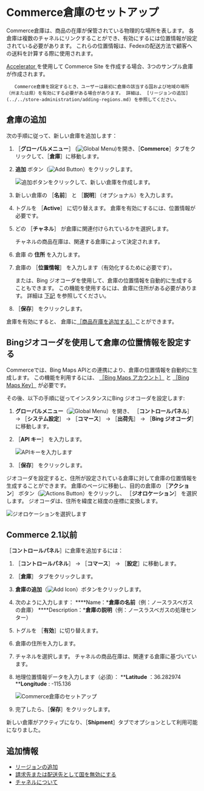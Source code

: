 # Commerce倉庫のセットアップ

Commerce倉庫は、商品の在庫が保管されている物理的な場所を表します。 各倉庫は複数のチャネルにリンクすることができ、有効にするには位置情報が設定されている必要があります。 これらの位置情報は、Fedexの配送方法で顧客への送料を計算する際に使用されます。

[Accelerator ](../../starting-a-store/accelerators.md)を使用して Commerce Site を作成する場合、3つのサンプル倉庫が作成されます。

```{note}
   Commerce倉庫を設定するとき、ユーザーは最初に倉庫の該当する国および地域の場所（州または県）を有効にする必要がある場合があります。 詳細は、 [リージョンの追加](../../store-administration/adding-regions.md) を参照してください。
```

<a name="adding-a-warehouse" />

## 倉庫の追加

次の手順に従って、新しい倉庫を追加します：

1. ［**グローバルメニュー**］ (![Global Menu](../../images/icon-applications-menu.png))を開き、［**Commerce**］タブをクリックして、［**倉庫**］に移動します。

1. **追加** ボタン（![Add Button](../../images/icon-add.png)）をクリックします。

   ![追加ボタンをクリックして、新しい倉庫を作成します。](./setting-up-commerce-warehouses/images/01.png)

1. 新しい倉庫の ［**名前**］ と ［**説明**］（オプショナル）を入力します。

1. トグルを ［**Active**］ に切り替えます。 倉庫を有効にするには、位置情報が必要です。

1. どの ［**チャネル**］ が倉庫に関連付けられているかを選択します。

   チャネルの商品在庫は、関連する倉庫によって決定されます。

1. 倉庫 の **住所** を入力します。

1. 倉庫の ［**位置情報**］ を入力します（有効化するために必要です）。

   または、Bing ジオコーダを使用して、倉庫の位置情報を自動的に生成することもできます。 この機能を使用するには、倉庫に住所がある必要があります。 詳細は [下記](#using-bing-geocoder-to-set-a-warehouses-geolocation) を参照してください。

1. ［**保存**］ をクリックします。

倉庫を有効にすると、 倉庫に[［商品在庫を追加する］](./setting-inventory-by-warehouse.md)ことができます。

<a name="using-bing-geocoder-to-set-a-warehouses-geolocation" />

## Bingジオコーダを使用して倉庫の位置情報を設定する

Commerceでは、Bing Maps APIとの連携により、倉庫の位置情報を自動的に生成します。 この機能を利用するには、 [［Bing Maps アカウント］](https://docs.microsoft.com/en-us/bingmaps/getting-started/bing-maps-dev-center-help/creating-a-bing-maps-account) と [［Bing Maps Key］](https://docs.microsoft.com/en-us/bingmaps/getting-started/bing-maps-dev-center-help/getting-a-bing-maps-key) が必要です。

その後、以下の手順に従ってインスタンスにBing ジオコーダを設定します:

1. **グローバルメニュー**（![Global Menu](../../images/icon-applications-menu.png)）を開き、 ［**コントロールパネル**］ &rarr; ［**システム設定**］ &rarr; ［**コマース**］ &rarr; ［**出荷先**］ &rarr; ［**Bing ジオコーダ**］ に移動します。

1. ［**API キー**］ を入力します。

   ![APIキーを入力します](./setting-up-commerce-warehouses/images/02.png)

1. ［**保存**］ をクリックします。

ジオコーダを設定すると、住所が設定されている倉庫に対して倉庫の位置情報を生成することができます。 倉庫のページに移動し、目的の倉庫の ［**アクション**］ ボタン（![Actions Button](../../images/icon-actions.png)）をクリックし、 ［**ジオロケーション**］ を選択します。 ジオコーダは、住所を緯度と経度の座標に変換します。

![ジオロケーションを選択します](./setting-up-commerce-warehouses/images/03.png)

<a name="commerce-21-and-below" />

## Commerce 2.1以前

［**コントロールパネル**］に倉庫を追加するには：

1. ［**コントロールパネル**］ → ［**コマース**］ → ［**設定**］に移動します。
1. ［**倉庫**］ タブをクリックします。
1. **倉庫の追加**（![Add Icon](../../images/icon-add.png)）ボタンをクリックします。
1. 次のように入力します：
   ****Name：***倉庫の名前**（例：ノースラスベガスの倉庫）
   ****Description：***倉庫の説明**（例：ノースラスベガスの処理センター）
1. トグルを ［**有効**］に切り替えます。
1. 倉庫の住所を入力します。
1. チャネルを選択します。 チャネルの商品在庫は、関連する倉庫に基づいています。
1. 地理位置情報データを入力します（必須）：
    ****Latitude** ：36.282974
    ****Longitude** : -115.136

    ![Commerce倉庫のセットアップ](./setting-up-commerce-warehouses/images/04.png)

1. 完了したら、［**保存**］をクリックします。

新しい倉庫がアクティブになり、［**Shipment**］タブでオプションとして利用可能になりました。

<a name="additional-information" />

## 追加情報

* [リージョンの追加](../../store-administration/adding-regions.md)
* [請求先または配送先として国を無効にする](../../store-administration/deactivating-a-country-for-billing-or-shipping.md)
* [チャネルについて](../../starting-a-store/channels/introduction-to-channels.md)
